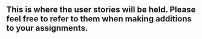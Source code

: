 ## This is where the user stories will be held.  Please feel free to refer to them when making additions to your assignments.
